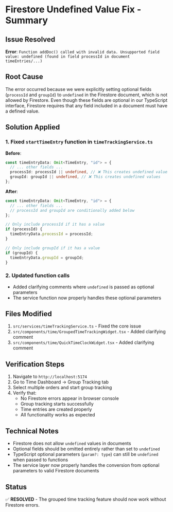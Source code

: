 # Firestore Undefined Value Fix - Summary

## Issue Resolved

**Error**: `Function addDoc() called with invalid data. Unsupported field value: undefined (found in field processId in document timeEntries/...)`

## Root Cause

The error occurred because we were explicitly setting optional fields (`processId` and `groupId`) to `undefined` in the Firestore document, which is not allowed by Firestore. Even though these fields are optional in our TypeScript interface, Firestore requires that any field included in a document must have a defined value.

## Solution Applied

### 1. Fixed `startTimeEntry` function in `timeTrackingService.ts`

**Before**:

```typescript
const timeEntryData: Omit<TimeEntry, "id"> = {
  // ... other fields ...
  processId: processId || undefined, // ❌ This creates undefined values
  groupId: groupId || undefined, // ❌ This creates undefined values
};
```

**After**:

```typescript
const timeEntryData: Omit<TimeEntry, "id"> = {
  // ... other fields ...
  // processId and groupId are conditionally added below
};

// Only include processId if it has a value
if (processId) {
  timeEntryData.processId = processId;
}

// Only include groupId if it has a value
if (groupId) {
  timeEntryData.groupId = groupId;
}
```

### 2. Updated function calls

- Added clarifying comments where `undefined` is passed as optional parameters
- The service function now properly handles these optional parameters

## Files Modified

1. `src/services/timeTrackingService.ts` - Fixed the core issue
2. `src/components/time/GroupedTimeTrackingWidget.tsx` - Added clarifying comment
3. `src/components/time/QuickTimeClockWidget.tsx` - Added clarifying comment

## Verification Steps

1. Navigate to `http://localhost:5174`
2. Go to Time Dashboard → Group Tracking tab
3. Select multiple orders and start group tracking
4. Verify that:
   - No Firestore errors appear in browser console
   - Group tracking starts successfully
   - Time entries are created properly
   - All functionality works as expected

## Technical Notes

- Firestore does not allow `undefined` values in documents
- Optional fields should be omitted entirely rather than set to `undefined`
- TypeScript optional parameters (`param?: type`) can still be `undefined` when passed to functions
- The service layer now properly handles the conversion from optional parameters to valid Firestore documents

## Status

✅ **RESOLVED** - The grouped time tracking feature should now work without Firestore errors.
